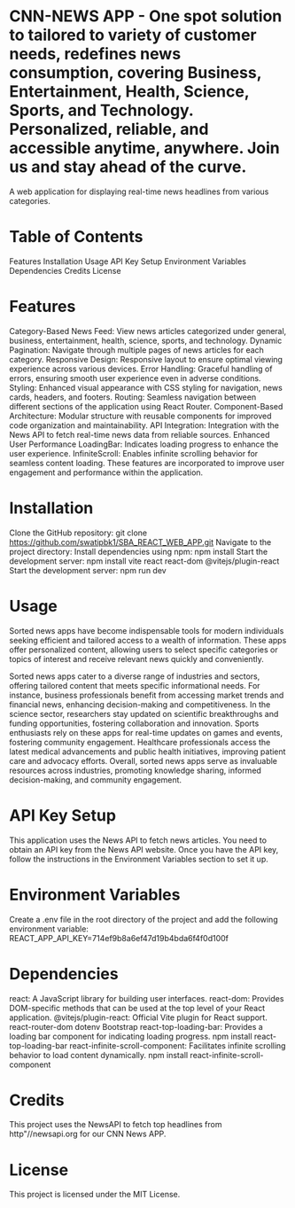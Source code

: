

# CNN-NEWS APP - One spot solution to tailored to variety of customer needs, redefines news consumption, covering Business, Entertainment, Health, Science, Sports, and Technology. Personalized, reliable, and accessible anytime, anywhere. Join us and stay ahead of the curve.
A web application for displaying real-time news headlines from various categories.

# Table of Contents
Features
Installation
Usage
API Key Setup
Environment Variables
Dependencies
Credits
License

# Features
Category-Based News Feed: View news articles categorized under general, business, entertainment, health, science, sports, and technology.
Dynamic Pagination: Navigate through multiple pages of news articles for each category.
Responsive Design: Responsive layout to ensure optimal viewing experience across various devices.
Error Handling: Graceful handling of errors, ensuring smooth user experience even in adverse conditions.
Styling: Enhanced visual appearance with CSS styling for navigation, news cards, headers, and footers.
Routing: Seamless navigation between different sections of the application using React Router.
Component-Based Architecture: Modular structure with reusable components for improved code organization and maintainability.
API Integration: Integration with the News API to fetch real-time news data from reliable sources.
Enhanced User Performance
LoadingBar: Indicates loading progress to enhance the user experience.
InfiniteScroll: Enables infinite scrolling behavior for seamless content loading.
These features are incorporated to improve user engagement and performance within the application.



# Installation
Clone the GitHub repository:
git clone https://github.com/swatipbk1/SBA_REACT_WEB_APP.git
Navigate to the project directory:
Install dependencies using npm:
npm install
Start the development server:
npm install vite react react-dom @vitejs/plugin-react
Start the development server:
npm run dev

# Usage
Sorted news apps have become indispensable tools for modern individuals seeking efficient and tailored access to a wealth of information. These apps offer personalized content, allowing users to select specific categories or topics of interest and receive relevant news quickly and conveniently.

Sorted news apps cater to a diverse range of industries and sectors, offering tailored content that meets specific informational needs. For instance, business professionals benefit from accessing market trends and financial news, enhancing decision-making and competitiveness. In the science sector, researchers stay updated on scientific breakthroughs and funding opportunities, fostering collaboration and innovation. Sports enthusiasts rely on these apps for real-time updates on games and events, fostering community engagement. Healthcare professionals access the latest medical advancements and public health initiatives, improving patient care and advocacy efforts. Overall, sorted news apps serve as invaluable resources across industries, promoting knowledge sharing, informed decision-making, and community engagement.

# API Key Setup
This application uses the News API to fetch news articles. You need to obtain an API key from the News API website. Once you have the API key, follow the instructions in the Environment Variables section to set it up.

# Environment Variables
Create a .env file in the root directory of the project and add the following environment variable:
REACT_APP_API_KEY=714ef9b8a6ef47d19b4bda6f4f0d100f


# Dependencies
react: A JavaScript library for building user interfaces.
react-dom: Provides DOM-specific methods that can be used at the top level of your React application.
@vitejs/plugin-react: Official Vite plugin for React support.
react-router-dom
dotenv
Bootstrap
react-top-loading-bar: Provides a loading bar component for indicating loading progress.
npm install react-top-loading-bar
react-infinite-scroll-component: Facilitates infinite scrolling behavior to load content dynamically.
npm install react-infinite-scroll-component


# Credits
This project uses the NewsAPI to fetch top headlines from http"//newsapi.org  for our CNN News APP.

# License
This project is licensed under the MIT License.

